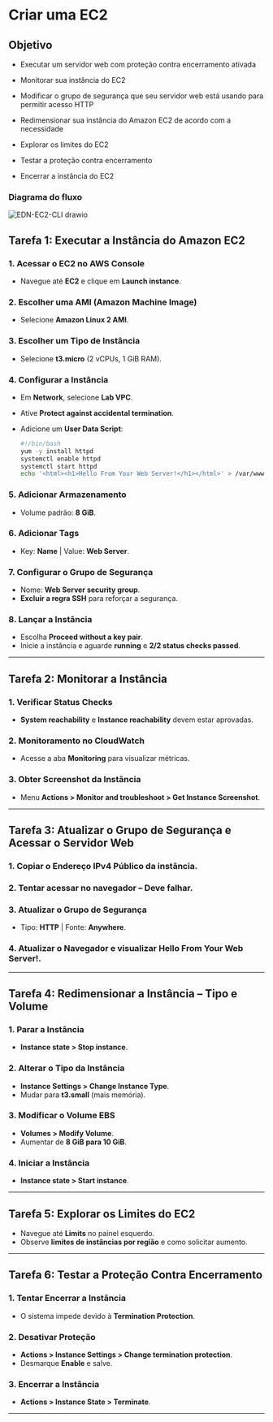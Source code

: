 # Criar uma EC2 

## Objetivo

- Executar um servidor web com proteção contra encerramento ativada

- Monitorar sua instância do EC2

- Modificar o grupo de segurança que seu servidor web está usando para permitir acesso HTTP

- Redimensionar sua instância do Amazon EC2 de acordo com a necessidade

- Explorar os limites do EC2

- Testar a proteção contra encerramento

- Encerrar a instância do EC2

### Diagrama do fluxo 

![EDN-EC2-CLI drawio](https://github.com/user-attachments/assets/d5f44b3f-e111-4773-a76c-2ab03deadd50)


## **Tarefa 1: Executar a Instância do Amazon EC2**
### **1. Acessar o EC2 no AWS Console**
- Navegue até **EC2** e clique em **Launch instance**.

### **2. Escolher uma AMI (Amazon Machine Image)**
- Selecione **Amazon Linux 2 AMI**.

### **3. Escolher um Tipo de Instância**
- Selecione **t3.micro** (2 vCPUs, 1 GiB RAM).

### **4. Configurar a Instância**
- Em **Network**, selecione **Lab VPC**.
- Ative **Protect against accidental termination**.
- Adicione um **User Data Script**:
  
  ```bash
  #!/bin/bash
  yum -y install httpd
  systemctl enable httpd
  systemctl start httpd
  echo '<html><h1>Hello From Your Web Server!</h1></html>' > /var/www/html/index.html
  ```

### **5. Adicionar Armazenamento**
- Volume padrão: **8 GiB**.

### **6. Adicionar Tags**
- Key: **Name** | Value: **Web Server**.

### **7. Configurar o Grupo de Segurança**
- Nome: **Web Server security group**.
- **Excluir a regra SSH** para reforçar a segurança.

### **8. Lançar a Instância**
- Escolha **Proceed without a key pair**.
- Inicie a instância e aguarde **running** e **2/2 status checks passed**.

---

## **Tarefa 2: Monitorar a Instância**
### **1. Verificar Status Checks**
- **System reachability** e **Instance reachability** devem estar aprovadas.

### **2. Monitoramento no CloudWatch**
- Acesse a aba **Monitoring** para visualizar métricas.

### **3. Obter Screenshot da Instância**
- Menu **Actions > Monitor and troubleshoot > Get Instance Screenshot**.

---

## **Tarefa 3: Atualizar o Grupo de Segurança e Acessar o Servidor Web**
### **1. Copiar o Endereço IPv4 Público** da instância.
### **2. Tentar acessar no navegador** – Deve falhar.
### **3. Atualizar o Grupo de Segurança**
- Tipo: **HTTP** | Fonte: **Anywhere**.
### **4. Atualizar o Navegador** e visualizar **Hello From Your Web Server!**.

---

## **Tarefa 4: Redimensionar a Instância – Tipo e Volume**
### **1. Parar a Instância**
- **Instance state > Stop instance**.

### **2. Alterar o Tipo da Instância**
- **Instance Settings > Change Instance Type**.
- Mudar para **t3.small** (mais memória).

### **3. Modificar o Volume EBS**
- **Volumes > Modify Volume**.
- Aumentar de **8 GiB para 10 GiB**.

### **4. Iniciar a Instância**
- **Instance state > Start instance**.

---

## **Tarefa 5: Explorar os Limites do EC2**
- Navegue até **Limits** no painel esquerdo.
- Observe **limites de instâncias por região** e como solicitar aumento.

---

## **Tarefa 6: Testar a Proteção Contra Encerramento**
### **1. Tentar Encerrar a Instância**
- O sistema impede devido à **Termination Protection**.

### **2. Desativar Proteção**
- **Actions > Instance Settings > Change termination protection**.
- Desmarque **Enable** e salve.

### **3. Encerrar a Instância**
- **Actions > Instance State > Terminate**.

---


